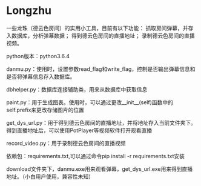 # Longzhu
一些龙珠（德云色房间）的实用小工具，目前有以下功能：
抓取房间弹幕，并存入数据库，分析弹幕数据；
得到德云色房间的直播地址；
录制德云色房间的直播视频。

python版本：python3.6.4

danmu.py：使用时，设置参数read_flag和write_flag，控制是否输出弹幕信息和是否将弹幕信息存入数据库。

dbhelper.py：数据库连接辅助类，用来从数据库中获取信息

paint.py：用于生成图表。使用时，可以通过更改__init__(self)函数中的self.prefix来更改存储图片的位置

get_dys_url.py：用于得到德云色房间的直播地址，并将地址存入当前文件夹下。得到直播地址后，可以使用PotPlayer等视频软件打开观看直播

record_video.py：用于录制德云色房间的直播视频

依赖包：requirements.txt,可以通过命令pip install -r requirements.txt安装

download文件夹下，danmu.exe用来观看弹幕，get_dys_url.exe用来得到直播地址。（小白用户使用，兼容性未知）